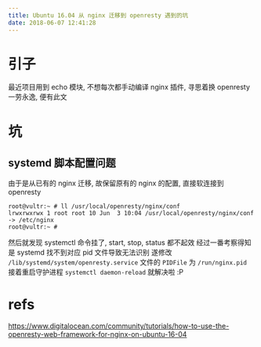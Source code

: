 ```yaml
---
title: Ubuntu 16.04 从 nginx 迁移到 openresty 遇到的坑
date: 2018-06-07 12:41:28
---
```

# 引子

最近项目用到 echo 模块, 不想每次都手动编译 nginx 插件, 寻思着换 openresty 一劳永逸, 便有此文

<!-- more -->

# 坑

## systemd 脚本配置问题

由于是从已有的 nginx 迁移, 故保留原有的 nginx 的配置, 直接软连接到 openresty
``` shell
root@vultr:~ # ll /usr/local/openresty/nginx/conf
lrwxrwxrwx 1 root root 10 Jun  3 10:04 /usr/local/openresty/nginx/conf -> /etc/nginx
root@vultr:~ # 
```
然后就发现 systemctl 命令挂了, start, stop, status 都不起效
经过一番考察得知是 systemd 找不到对应 pid 文件导致无法识别
遂修改 `/lib/systemd/system/openresty.service` 文件的 `PIDFile` 为 `/run/nginx.pid`
接着重启守护进程 `systemctl daemon-reload`
就解决啦 :P

# refs

https://www.digitalocean.com/community/tutorials/how-to-use-the-openresty-web-framework-for-nginx-on-ubuntu-16-04
